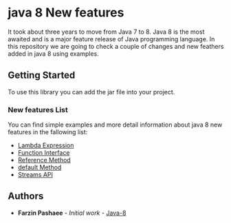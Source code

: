 # java 8 New features 
It took about three years to move from Java 7 to 8. Java 8 is the most awaited and is a major feature release of Java programming language. In this repository we are going to check a couple of changes and new feathers added in java 8 using examples.

## Getting Started
To use this library you can add the jar file into your project.

### New features List
You can find simple examples and more detail information about java 8 new features in the fallowing list: 
- [Lambda Expression](https://github.com/farzinpashaee/java-8/tree/master/src/java8/lambdaExpression)
- [Function Interface](https://github.com/farzinpashaee/java-8/tree/master/src/java8/functionInterface)
- [Reference Method](https://github.com/farzinpashaee/java-8/tree/master/src/java8/referenceMethod) 
- [default Method](https://github.com/farzinpashaee/java-8/tree/master/src/java8/defaultMethods)
- [Streams API](https://github.com/farzinpashaee/java-8/tree/master/src/java8/streamsApi)

## Authors

* **Farzin Pashaee** - *Initial work* - [Java-8](https://github.com/farzinpashaee/java-8)


